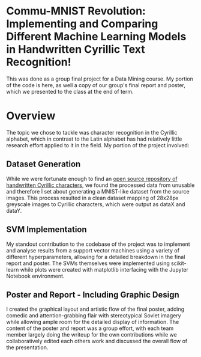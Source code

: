 # Commu-MNIST Revolution: Implementing and Comparing Different Machine Learning Models in Handwritten Cyrillic Text Recognition!

This was done as a group final project for a Data Mining course. My portion of the code is here, as well a copy of our group's final report and poster, which we presented to the class at the end of term.

# Overview

The topic we chose to tackle was character recognition in the Cyrillic alphabet, which in contrast to the Latin alphabet has had relatively little research effort applied to it in the field. My portion of the project involved:

## Dataset Generation

While we were fortunate enough to find an [open source repository of handwritten Cyrillic characters]([https://www.kaggle.com/code/gregvial/load-and-display-cyrillic-alphabet](https://www.kaggle.com/code/gregvial/load-and-display-cyrillic-alphabet)), we found the processed data from  unusable and therefore I set about generating a MNIST-like dataset from the source images. This process resulted in a clean dataset mapping of 28x28px greyscale images to Cyrillic characters, which were output as dataX and dataY.

## SVM Implementation

My standout contribution to the codebase of the project was to implement and analyse results from a support vector machines using a variety of different hyperparameters, allowing for a detailed breakdown in the final report and poster. The SVMs themselves were implemented using scikit-learn while plots were created with matplotlib interfacing with the Jupyter Notebook environment.

## Poster and Report - Including Graphic Design

I created the graphical layout and artistic flow of the final poster, adding comedic and attention-grabbing flair with stereotypical Soviet imagery while allowing ample room for the detailed display of information. The content of the poster and report was a group effort, with each team member largely doing the writeup for the own contributions while we collaboratively edited each others work and discussed the overall flow of the presentation.